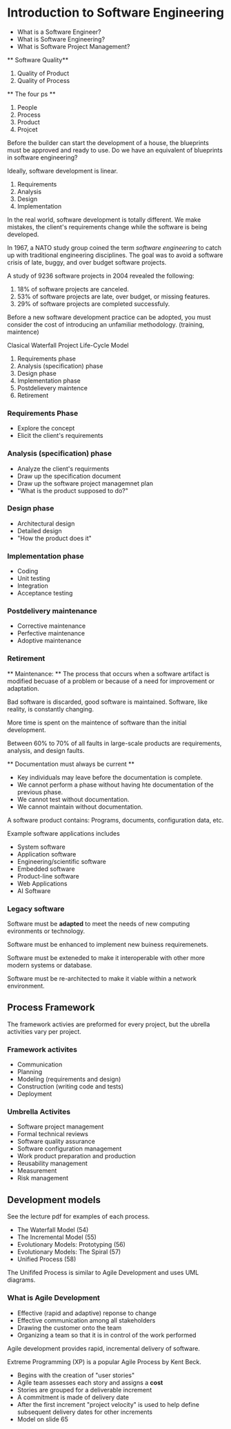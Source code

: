 # Introduction to Software Engineering

* What is a Software Engineer?
* What is Software Engineering?
* What is Software Project Management?

** Software Quality**

1. Quality of Product
2. Quality of Process

** The four ps **

1. People
2. Process
3. Product
4. Projcet

Before the builder can start the development of a house, the blueprints must be approved and ready to use. Do we have an equivalent of blueprints in software engineering?

Ideally, software development is linear.

1. Requirements
2. Analysis
3. Design
4. Implementation

In the real world, software development is totally different. We make mistakes, the client's requirements change while the software is being developed.

In 1967, a NATO study group coined the term *software engineering* to catch up with traditional engineering disciplines. The goal was to avoid a software crisis of late, buggy, and over budget software projects.

A study of 9236 software projects in 2004 revealed the following:

1. 18% of software projects are canceled.
2. 53% of software projects are late, over budget, or missing features.
3. 29% of software projects are completed successfuly.

Before a new software development practice can be adopted, you must consider the cost of introducing an unfamiliar methodology. (training, maintence)

Clasical Waterfall Project Life-Cycle Model

1. Requirements phase
2. Analysis (specification) phase
3. Design phase
4. Implementation phase
5. Postdelievery maintence
6. Retirement

### Requirements Phase

* Explore the concept
* Elicit the client's requirements

### Analysis (specification) phase

* Analyze the client's requirments
* Draw up the specification document
* Draw up the software project managemnet plan
* "What is the product supposed to do?"

### Design phase

* Architectural design
* Detailed design
* "How the product does it"

### Implementation phase

* Coding
* Unit testing
* Integration
* Acceptance testing

### Postdelivery maintenance

* Corrective maintenance
* Perfective maintenance
* Adoptive maintenance

### Retirement

** Maintenance: ** The process that occurs when a software artifact is modified becuase of a problem or because of a need for improvement or adaptation.

Bad software is discarded, good software is maintained. Software, like reality, is constantly changing.

More time is spent on the maintence of software than the initial development.

Between 60% to 70% of all faults in large-scale products are requirements, analysis, and design faults.

** Documentation must always be current **

* Key individuals may leave before the documentation is complete.
* We cannot perform a phase without having hte documentation of the previous phase.
* We cannot test without documentation.
* We cannot maintain without documentation.

A software product contains: Programs, documents, configuration data, etc. 

Example software applications includes

* System software
* Application software
* Engineering/scientific software
* Embedded software
* Product-line software
* Web Applications
* AI Software

### Legacy software

Software must be **adapted** to meet the needs of new computing evironments or technology.

Software must be enhanced to implement new buiness requiremenets.

Software must be exteneded to make it interoperable with other more modern systems or database.

Software must be re-architected to make it viable within a network environment.

## Process Framework

The framework activies are preformed for every project, but the ubrella activities vary per project.

### Framework activites

* Communication
* Planning
* Modeling (requirements and design)
* Construction (writing code and tests)
* Deployment

### Umbrella Activites

* Software project management
* Formal technical reviews
* Software quality assurance
* Software configuration management
* Work product preparation and production
* Reusability management
* Measurement
* Risk management

## Development models

See the lecture pdf for examples of each process.

* The Waterfall Model (54)
* The Incremental Model (55)
* Evolutionary Models: Prototyping (56)
* Evolutionary Models: The Spiral (57)
* Unified Process (58)

The Unififed Process is similar to Agile Development and uses UML diagrams. 

### What is Agile Development

* Effective (rapid and adaptive) reponse to change
* Effective communication among all stakeholders
* Drawing the customer onto the team
* Organizing a team so that it is in control of the work performed

Agile development provides rapid, incremental delivery of software.

Extreme Programming (XP) is a popular Agile Process by Kent Beck.

* Begins with the creation of "user stories"
* Agile team assesses each story and assigns a **cost**
* Stories are grouped for a deliverable increment
* A commitment is made of delivery date
* After the first increment "project velocity" is used to help define subsequent delivery dates for other increments
* Model on slide 65

